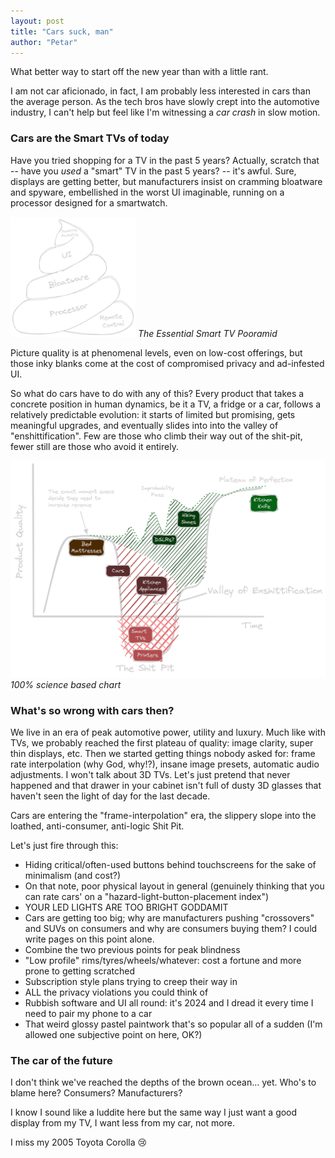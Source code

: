 ```yaml
---
layout: post
title: "Cars suck, man"
author: "Petar"
---
```


What better way to start off the new year than with a little rant.

I am not car aficionado, in fact, I am probably less interested in cars than the average person. As the tech bros have slowly crept into the automotive industry, I can't help but feel like I'm witnessing a _car crash_ in slow motion.

### Cars are the Smart TVs of today

Have you tried shopping for a TV in the past 5 years? Actually, scratch that -- have you _used_ a "smart" TV in the past 5 years? -- it's awful. Sure, displays are getting better, but manufacturers insist on cramming bloatware and spyware, embellished in the worst UI imaginable, running on a processor designed for a smartwatch.

<img src="/assets/images/cars-suck-man/smart-tv-pooramid.png" width="200" /> _The Essential Smart TV Pooramid_

Picture quality is at phenomenal levels, even on low-cost offerings, but those inky blanks come at the cost of compromised privacy and ad-infested UI.

So what do cars have to do with any of this? Every product that takes a concrete position in human dynamics, be it a TV, a fridge or a car, follows a relatively predictable evolution: it starts of limited but promising, gets meaningful upgrades, and eventually slides into into the valley of "enshittification". Few are those who climb their way out of the shit-pit, fewer still are those who avoid it entirely.

<img src="/assets/images/cars-suck-man/valley-of-enshittification.png"/> _100% science based chart_

### What's so wrong with cars then?

We live in an era of peak automotive power, utility and luxury. Much like with TVs, we probably reached the first plateau of quality: image clarity, super thin displays, etc. Then we started getting things nobody asked for: frame rate interpolation (why God, why!?), insane image presets, automatic audio adjustments. I won't talk about 3D TVs. Let's just pretend that never happened and that drawer in your cabinet isn't full of dusty 3D glasses that haven't seen the light of day for the last decade.

Cars are entering the "frame-interpolation" era, the slippery slope into the loathed, anti-consumer, anti-logic Shit Pit.

Let's just fire through this:

- Hiding critical/often-used buttons behind touchscreens for the sake of minimalism (and cost?)
- On that note, poor physical layout in general (genuinely thinking that you can rate cars' on a "hazard-light-button-placement index")
- YOUR LED LIGHTS ARE TOO BRIGHT GODDAMIT
- Cars are getting too big; why are manufacturers pushing "crossovers" and SUVs on consumers and why are consumers buying them? I could write pages on this point alone.
- Combine the two previous points for peak blindness
- "Low profile" rims/tyres/wheels/whatever: cost a fortune and more prone to getting scratched
- Subscription style plans trying to creep their way in
- ALL the privacy violations you could think of
- Rubbish software and UI all round: it's 2024 and I dread it every time I need to pair my phone to a car
- That weird glossy pastel paintwork that's so popular all of a sudden (I'm allowed one subjective point on here, OK?)

### The car of the future

I don't think we've reached the depths of the brown ocean... yet. Who's to blame here? Consumers? Manufacturers?

I know I sound like a luddite here but the same way I just want a good display from my TV, I want less from my car, not more.

I miss my 2005 Toyota Corolla 😢
